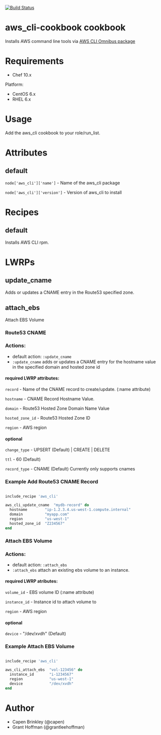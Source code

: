 [![Build Status](https://secure.travis-ci.org/intuit/aws_cli-cookbook.png)](http://travis-ci.org/intuit/aws_cli-cookbook)

# aws_cli-cookbook cookbook
Installs AWS command line tools via [AWS CLI Omnibus package](https://github.com/intuit/omnibus-aws_cli)

# Requirements
* Chef 10.x

Platform:
* CentOS 6.x
* RHEL 6.x

# Usage
Add the aws_cli cookbook to your role/run_list.

# Attributes
## default
`node['aws_cli']['name']`    - Name of the aws_cli package

`node['aws_cli']['version']` - Version of aws_cli to install

# Recipes
## default
Installs AWS CLI rpm.


# LWRPs
## update_cname
Adds or updates a CNAME entry in the Route53 specified zone.
## attach_ebs
Attach EBS Volume


### Route53 CNAME
### Actions:
- default action: `:update_cname`
- `:update_cname` adds or updates a CNAME entry for the hostname value in the specified domain and hosted zone id


#### required LWRP attributes:

`record`            - Name of the CNAME record to create/update. (:name attribute)

`hostname`          - CNAME Record Hostname Value.

`domain`            - Route53 Hosted Zone Domain Name Value

`hosted_zone_id`    - Route53 Hosted Zone ID

`region`            - AWS region

#### optional

`change_type`       - UPSERT (Default) | CREATE | DELETE

`ttl`               - 60 (Default)

`record_type`       - CNAME (Default) Currently only supports cnames


### Example Add Route53 CNAME Record
```ruby

include_recipe 'aws_cli'

aws_cli_update_cname  "mydb-record" do
  hostname        "ip-1.2.3.4.us-west-1.compute.internal"
  domain          "myapp.com"
  region          "us-west-1"
  hosted_zone_id  "Z234567"
end

```

### Attach EBS Volume
### Actions:
- default action: `:attach_ebs`
- `:attach_ebs` attach an existing ebs volume to an instance.

#### required LWRP atributes:

`volume_id`         - EBS volume ID (:name attribute)

`instance_id`       - Instance id to attach volume to 

`region`            - AWS region

#### optional

`device`            -  "/dev/xvdh" (Default)


### Example Attach EBS Volume
```ruby

include_recipe 'aws_cli'

aws_cli_attach_ebs  "vol-123456" do
  instance_id       "i-1234567"
  region            "us-west-1"
  device            "/dev/xvdh"
end

```

# Author
* Capen Brinkley (@capen)
* Grant Hoffman (@grantleehoffman)

